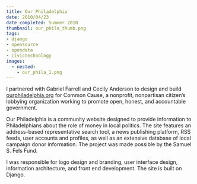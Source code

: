 ```yaml
---
title: Our Philadelphia
date: 2010/04/23
date_completed: Summer 2010
thumbnail: our_phila_thumb.png
tags:
- django
- opensource
- opendata
- civictechnology
images:
  - nested:
    - our_phila_1.png
---
```


I partnered with Gabriel Farrell and Cecily Anderson to design and build <a href="http://ourphiladelphia.org">ourphiladelphia.org</a> for Common Cause, a nonprofit, nonpartisan citizen&#8217;s lobbying organization working to promote open, honest, and accountable government.

Our Philadelphia is a community website designed to provide information to Philadelphians about the role of money in local politics. The site features an address-based representative search tool, a news publishing platform, RSS feeds, user accounts and profiles, as well as an extensive database of local campaign donor information. The project was made possible by the Samuel S. Fels Fund.

I was responsible for logo design and branding, user interface design, information architecture, and front end development. The site is built on Django.
